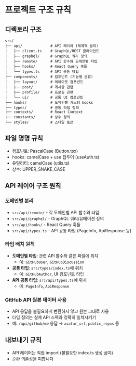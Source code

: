 # 프로젝트 구조 규칙

## 디렉토리 구조

```
src/
├── api/             # API 레이어 (체계적 분리)
│   ├── client.ts    # GraphQL/REST 클라이언트
│   ├── graphql/     # GraphQL 쿼리 정의
│   ├── remote/      # API 함수와 도메인별 타입
│   ├── hooks/       # React Query 훅들
│   └── types.ts     # API 공통 타입
├── components/      # 컴포넌트 (기능별 분류)
│   ├── layout/      # 레이아웃 컴포넌트
│   ├── post/        # 게시글 관련
│   ├── profile/     # 프로필 관련
│   └── ui/          # 공통 UI 컴포넌트
├── hooks/           # 도메인별 커스텀 hooks
├── types/           # 공통 타입 정의
├── contexts/        # React Context
├── constants/       # 상수 정의
└── styles/          # 스타일 토큰
```

## 파일 명명 규칙

- 컴포넌트: PascalCase (Button.tsx)
- hooks: camelCase + use 접두어 (useAuth.ts)
- 유틸리티: camelCase (utils.ts)
- 상수: UPPER_SNAKE_CASE

## API 레이어 구조 원칙

### 도메인별 분리

- `src/api/remote/` - 각 도메인별 API 함수와 타입
- `src/api/graphql/` - GraphQL 쿼리/뮤테이션 정의
- `src/api/hooks/` - React Query 훅들
- `src/api/types.ts` - API 공통 타입 (PageInfo, ApiResponse 등)

### 타입 배치 원칙

- **도메인별 타입**: 관련 API 함수와 같은 파일에 위치
  - 예: `GitHubUser`, `GitHubDiscussion`
- **공통 타입**: `src/types/index.ts`에 위치  
  - 예: `GitHubAuthor`, UI 컴포넌트 타입
- **API 공통 타입**: `src/api/types.ts`에 위치
  - 예: `PageInfo`, `ApiResponse`

### GitHub API 원본 데이터 사용

- API 응답을 불필요하게 변환하지 않고 원본 그대로 사용
- 타입 정의는 실제 API 스펙과 정확히 일치시키기
- 예: `/api/github/me` 응답 → `avatar_url`, `public_repos` 등

## 내보내기 규칙

- API 레이어는 직접 import (불필요한 index.ts 생성 금지)
- 순환 의존성을 피합니다
